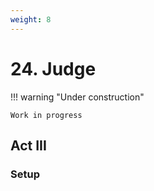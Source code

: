 ```yaml
---
weight: 8
---
```


# 24. Judge

!!! warning "Under construction"

    Work in progress

## Act III

### Setup